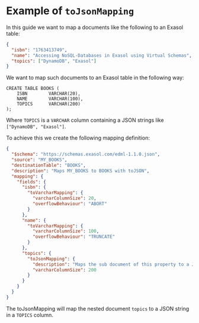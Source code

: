 # Example of `toJsonMapping`

In this guide we want to map a documents like the following to an Exasol table:

```json
{
  "isbn": "1763413749",
  "name": "Accessing NoSQL-Databases in Exasol using Virtual Schemas",
  "topics": ["DynamoDB", "Exasol"]
}
```

We want to map such documents to an Exasol table in the following way:

```
CREATE TABLE BOOKS (
    ISBN        VARCHAR(20),
    NAME        VARCHAR(100),
    TOPICS      VARCHAR(200)
);
```
 
Where `TOPICS` is a `VARCHAR` column containing a JSON strings like `["DynamoDB", "Exasol"]`.

To achieve this we create the following mapping definition:  

```json
{
  "$schema": "https://schemas.exasol.com/edml-1.1.0.json",
  "source": "MY_BOOKS",
  "destinationTable": "BOOKS",
  "description": "Maps MY_BOOKS to BOOKS with toJSON",
  "mapping": {
    "fields": {
      "isbn": {
        "toVarcharMapping": {
          "varcharColumnSize": 20,
          "overflowBehaviour": "ABORT"
        }
      },
      "name": {
        "toVarcharMapping": {
          "varcharColumnSize": 100,
          "overflowBehaviour": "TRUNCATE"
        }
      },
      "topics": {
        "toJsonMapping": {
          "description": "Maps the sub document of this property to a JSON string",
          "varcharColumnSize": 200
        }
      }
    }
  }
}
```

The toJsonMapping will map the nested document `topics` to a JSON string in a `TOPICS` column.
